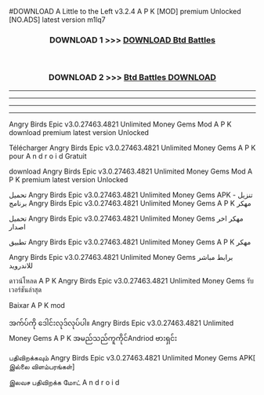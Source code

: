 #DOWNLOAD A Little to the Left v3.2.4 A P K [MOD] premium Unlocked [NO.ADS] latest version m1lq7 



<div align="center">

<h3>DOWNLOAD 1 >>> <a href="https://getmod1.web.app/?judule=Btd Battles">DOWNLOAD Btd Battles</a></h3><br>

<h3>DOWNLOAD 2 >>> <a href="https://getmod1.web.app/?judule=Btd Battles">Btd Battles DOWNLOAD </a></h3>

</div>


----------------------------------------------------------

----------------------------------------------------------

----------------------------------------------------------

----------------------------------------------------------


Angry Birds Epic v3.0.27463.4821 Unlimited Money Gems  Mod A P K download premium latest version Unlocked

Télécharger  Angry Birds Epic v3.0.27463.4821 Unlimited Money Gems  A P K pour A n d r o i d Gratuit

download Angry Birds Epic v3.0.27463.4821 Unlimited Money Gems  Mod A P K premium latest version Unlocked

تحميل Angry Birds Epic v3.0.27463.4821 Unlimited Money Gems  APK - تنزيل برنامج Angry Birds Epic v3.0.27463.4821 Unlimited Money Gems  A P K مهكر

تحميل Angry Birds Epic v3.0.27463.4821 Unlimited Money Gems  مهكر اخر اصدار

تطبيق Angry Birds Epic v3.0.27463.4821 Unlimited Money Gems  A P K مهكر

Angry Birds Epic v3.0.27463.4821 Unlimited Money Gems  برابط مباشر للاندرويد

ดาวน์โหลด A P K Angry Birds Epic v3.0.27463.4821 Unlimited Money Gems  รับเวอร์ชันล่าสุด

Baixar A P K mod

အက်ပ်ကို ဒေါင်းလုဒ်လုပ်ပါ။ Angry Birds Epic v3.0.27463.4821 Unlimited Money Gems  A P K အမည်သည်ကူကိုင်Andriod ဗားရှင်း

பதிவிறக்கவும் Angry Birds Epic v3.0.27463.4821 Unlimited Money Gems  APK[ இல்லை விளம்பரங்கள்] 
 
இலவச பதிவிறக்க மோட் A n d r o i d



